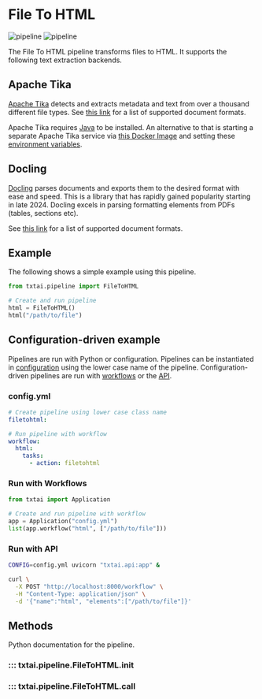 # File To HTML

![pipeline](../../images/pipeline.png#only-light)
![pipeline](../../images/pipeline-dark.png#only-dark)

The File To HTML pipeline transforms files to HTML. It supports the following text extraction backends.

## Apache Tika

[Apache Tika](https://tika.apache.org/) detects and extracts metadata and text from over a thousand different file types. See [this link](https://tika.apache.org/2.9.2/formats.html) for a list of supported document formats.

Apache Tika requires [Java](https://en.wikipedia.org/wiki/Java_(programming_language)) to be installed. An alternative to that is starting a separate Apache Tika service via [this Docker Image](https://hub.docker.com/r/apache/tika) and setting these [environment variables](https://github.com/chrismattmann/tika-python?tab=readme-ov-file#environment-variables).

## Docling

[Docling](https://github.com/DS4SD/docling) parses documents and exports them to the desired format with ease and speed. This is a library that has rapidly gained popularity starting in late 2024. Docling excels in parsing formatting elements from PDFs (tables, sections etc).

See [this link](https://github.com/DS4SD/docling?tab=readme-ov-file#features) for a list of supported document formats.

## Example

The following shows a simple example using this pipeline.

```python
from txtai.pipeline import FileToHTML

# Create and run pipeline
html = FileToHTML()
html("/path/to/file")
```

## Configuration-driven example

Pipelines are run with Python or configuration. Pipelines can be instantiated in [configuration](../../../api/configuration/#pipeline) using the lower case name of the pipeline. Configuration-driven pipelines are run with [workflows](../../../workflow/#configuration-driven-example) or the [API](../../../api#local-instance).

### config.yml
```yaml
# Create pipeline using lower case class name
filetohtml:

# Run pipeline with workflow
workflow:
  html:
    tasks:
      - action: filetohtml
```

### Run with Workflows

```python
from txtai import Application

# Create and run pipeline with workflow
app = Application("config.yml")
list(app.workflow("html", ["/path/to/file"]))
```

### Run with API

```bash
CONFIG=config.yml uvicorn "txtai.api:app" &

curl \
  -X POST "http://localhost:8000/workflow" \
  -H "Content-Type: application/json" \
  -d '{"name":"html", "elements":["/path/to/file"]}'
```

## Methods

Python documentation for the pipeline.

### ::: txtai.pipeline.FileToHTML.__init__
### ::: txtai.pipeline.FileToHTML.__call__
